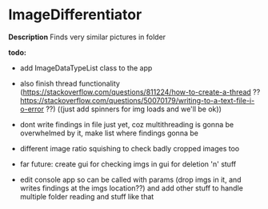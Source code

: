 # ImageDifferentiator
**Description**
Finds very similar pictures in folder

**todo:**
- add ImageDataTypeList class to the app

- also finish thread functionality (https://stackoverflow.com/questions/811224/how-to-create-a-thread ?? https://stackoverflow.com/questions/50070179/writing-to-a-text-file-i-o-error ??) ((just add spinners for img loads and we'll be ok))
- dont write findings in file just yet, coz multithreading is gonna be overwhelmed by it, make list where findings gonna be
- different image ratio squishing to check badly cropped images too
- far future: create gui for checking imgs in gui for deletion 'n' stuff
- edit console app so can be called with params (drop imgs in it, and writes findings at the imgs location??) and add other stuff to handle multiple folder reading and stuff like that
